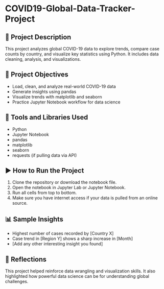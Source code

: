 # COVID19-Global-Data-Tracker-Project
## 📌 Project Description
This project analyzes global COVID-19 data to explore trends, compare case counts by country, and visualize key statistics using Python. It includes data cleaning, analysis, and visualizations.

## 🎯 Project Objectives
- Load, clean, and analyze real-world COVID-19 data
- Generate insights using pandas
- Visualize trends with matplotlib and seaborn
- Practice Jupyter Notebook workflow for data science

## 🧰 Tools and Libraries Used
- Python
- Jupyter Notebook
- pandas
- matplotlib
- seaborn
- requests (if pulling data via API)

## ▶️ How to Run the Project
1. Clone the repository or download the notebook file.
2. Open the notebook in Jupyter Lab or Jupyter Notebook.
3. Run all cells from top to bottom.
4. Make sure you have internet access if your data is pulled from an online source.

## 📊 Sample Insights
- Highest number of cases recorded by [Country X]
- Case trend in [Region Y] shows a sharp increase in [Month]
- [Add any other interesting insight you found]

## 🙌 Reflections
This project helped reinforce data wrangling and visualization skills. It also highlighted how powerful data science can be for understanding global challenges.


